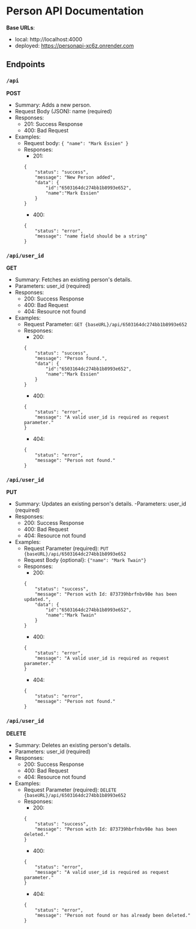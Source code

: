 # Person API Documentation

**Base URLs**:

- local: http://localhost:4000
- deployed: https://personapi-xc6z.onrender.com

## Endpoints

### `/api`

**POST**

- Summary: Adds a new person.
- Request Body (JSON): name (required)
- Responses:
  - 201: Success Response
  - 400: Bad Request
- Examples:
  - Request body:
    `{
    "name": "Mark Essien"
}`
  - Responses:
    - 201:
    ```
    {
        "status": "success",
        "message": "New Person added",
        "data": {
            "id":"6503164dc274bb1b8993e652",
            "name":"Mark Essien"
        }
    }
    ```
    - 400:
    ```
    {
        "status": "error",
        "message": "name field should be a string"
    }
    ```

### `/api/user_id`

**GET**

- Summary: Fetches an existing person's details.
- Parameters: user_id (required)
- Responses:
  - 200: Success Response
  - 400: Bad Request
  - 404: Resource not found
- Examples:
  - Request Parameter:
    `GET {baseURL}/api/6503164dc274bb1b8993e652`
  - Responses:
    - 200:
    ```
    {
        "status": "success",
        "message": "Person found.",
        "data": {
            "id":"6503164dc274bb1b8993e652",
            "name":"Mark Essien"
        }
    }
    ```
    - 400:
    ```
    {
        "status": "error",
        "message": "A valid user_id is required as request parameter."
    }
    ```
    - 404:
    ```
    {
        "status": "error",
        "message": "Person not found."
    }
    ```

### `/api/user_id`

**PUT**

- Summary: Updates an existing person's details.
  -Parameters: user_id (required)
- Responses:
  - 200: Success Response
  - 400: Bad Request
  - 404: Resource not found
- Examples:
  - Request Parameter (required):
    `PUT {baseURL}/api/6503164dc274bb1b8993e652`
  - Request Body {optional}:
    `{"name": "Mark Twain"}`
  - Responses:
    - 200:
    ```
    {
        "status": "success",
        "message": "Person with Id: 873739hbrfnbv98e has been updated.",
        "data": {
            "id":"6503164dc274bb1b8993e652",
            "name":"Mark Twain"
        }
    }
    ```
    - 400:
    ```
    {
        "status": "error",
        "message": "A valid user_id is required as request parameter."
    }
    ```
    - 404:
    ```
    {
        "status": "error",
        "message": "Person not found."
    }
    ```

### `/api/user_id`

**DELETE**

- Summary: Deletes an existing person's details.
- Parameters: user_id (required)
- Responses:
  - 200: Success Response
  - 400: Bad Request
  - 404: Resource not found
- Examples:
  - Request Parameter (required):
    `DELETE {baseURL}/api/6503164dc274bb1b8993e652`
  - Responses:
    - 200:
    ```
    {
        "status": "success",
        "message": "Person with Id: 873739hbrfnbv98e has been deleted."
    }
    ```
    - 400:
    ```
    {
        "status": "error",
        "message": "A valid user_id is required as request parameter."
    }
    ```
    - 404:
    ```
    {
        "status": "error",
        "message": "Person not found or has already been deleted."
    }
    ```

